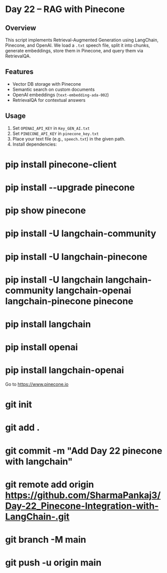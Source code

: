 # Day 22 – RAG with Pinecone

## Overview
This script implements Retrieval-Augmented Generation using LangChain, Pinecone, and OpenAI.
We load a `.txt` speech file, split it into chunks, generate embeddings, store them in Pinecone, and query them via RetrievalQA.

## Features
- Vector DB storage with Pinecone
- Semantic search on custom documents
- OpenAI embeddings (`text-embedding-ada-002`)
- RetrievalQA for contextual answers

## Usage
1. Set `OPENAI_API_KEY` in `Key_GEN_AI.txt`
2. Set `PINECONE_API_KEY` in `pinecone_key.txt`
3. Place your text file (e.g., `speech.txt`) in the given path.
4. Install dependencies:
# pip install pinecone-client
# pip install --upgrade pinecone
# pip show pinecone
# pip install -U langchain-community
# pip install -U langchain-pinecone
# pip install -U langchain langchain-community langchain-openai langchain-pinecone pinecone
# pip install langchain
# pip install openai
# pip install langchain-openai
 Go to https://www.pinecone.io
# git init
# git add .
# git commit -m "Add Day 22 pinecone with langchain"
# git remote add origin https://github.com/SharmaPankaj3/Day-22_Pinecone-Integration-with-LangChain-.git
# git branch -M main
# git push -u origin main
